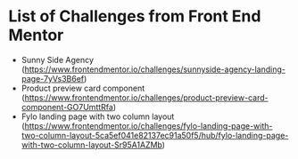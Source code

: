 # List of Challenges from Front End Mentor

 - Sunny Side Agency (https://www.frontendmentor.io/challenges/sunnyside-agency-landing-page-7yVs3B6ef)
 - Product preview card component (https://www.frontendmentor.io/challenges/product-preview-card-component-GO7UmttRfa)
 - Fylo landing page with two column layout (https://www.frontendmentor.io/challenges/fylo-landing-page-with-two-column-layout-5ca5ef041e82137ec91a50f5/hub/fylo-landing-page-with-two-column-layout-Sr95A1AZMb)